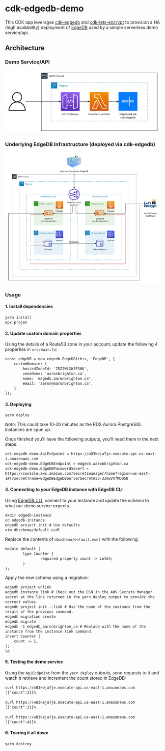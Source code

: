# cdk-edgedb-demo

This CDK app leverages [cdk-edgedb](https://github.com/aaronbrighton/cdk-edgedb) and [cdk-lets-encrypt](https://github.com/aaronbrighton/cdk-lets-encrypt) to provision a HA (high availability) deployment of [EdgeDB](https://www.edgedb.com/) used by a simple serverless demo service/api.

## Architecture

### Demo Service/API

![EdgeDB Demo Service Architecture](docs/cdk-edgedb-demo-architecture.png)

### Underlying EdgeDB Infrastructure (deployed via cdk-edgedb)

![EdgeDB Architecture](docs/cdk-edgedb-architecture.png)

### Usage

#### 1. Install dependencies

```
yarn install
npx projen
```

#### 2. Update custom domain properties

Using the details of a Route53 zone in your account, update the following 4 properties in `src/main.ts`:

```
const edgeDB = new edgedb.EdgeDB(this, 'EdgeDB', {
    customDomain: {
        hostedZoneId: 'ZRZJWLXW3FS0K',
        zoneName: 'aaronbrighton.ca',
        name: 'edgedb.aaronbrighton.ca',
        email: 'aaron@aaronbrighton.ca',
    }
});
```

#### 3. Deploying

```
yarn deploy
```

_Note:_ This could take 10-20 minutes as the RDS Aurora PostgreSQL instances are spun up.

Once finished you'll have the following outputs, you'll need them in the next steps:

```
cdk-edgedb-demo.ApiEndpoint = https://w83keja7je.execute-api.us-east-1.amazonaws.com
cdk-edgedb-demo.EdgeDBEndpoint = edgedb.aaronbrighton.ca
cdk-edgedb-demo.EdgeDBPasswordSecert = https://console.aws.amazon.com/secretsmanager/home?region=us-east-1#!/secret?name=EdgeDBEdgeDBServerSecretA33-3JmwVXfMDQ58
```

#### 4. Connecting to your EdgeDB instance with EdgeDB CLI

Using [EdgeDB CLI](https://www.edgedb.com/docs/cli/index), connect to your instance and update the schema to what our demo service expects.

```
mkdir edgedb-instance
cd edgedb-instance
edgedb project init # Use defaults
vim dbschema/default.esdl
```

Replace the contents of `dbschema/default.esdl` with the following:

```
module default {
        type Counter {
                required property count -> int64;
        }
};
```

Apply the new schema using a migration:

```
edgedb project unlink
edgedb instance link # Check out the DSN in the AWS Secrets Manager secret at the link returned in the yarn deploy output to provide the correct values.
edgedb project init --link # Use the name of the instance from the result of the previous command.
edgedb migration create
edgedb migrate
edgedb -I edgedb_aaronbrighton_ca # Replace with the name of the instance from the instance link command.
insert Counter {
    count := 1,
};
\q
```

#### 5. Testing the demo service

Using the `ApiEndpoint` from the `yarn deploy` outputs, send requests to it and watch it retrieve and increment the count stored in EdgeDB:

```
curl https://w83keja7je.execute-api.us-east-1.amazonaws.com
[{"count":2}]%

curl https://w83keja7je.execute-api.us-east-1.amazonaws.com
[{"count":3}]%

curl https://w83keja7je.execute-api.us-east-1.amazonaws.com
[{"count":4}]%
```

#### 6. Tearing it all down

```
yarn destroy
```
